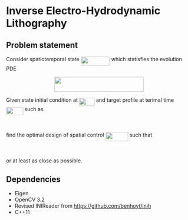 # Inverse Electro-Hydrodynamic Lithography

## Problem statement

Consider spatiotemporal state <img src="/tex/7500c95c8fa7036167bd50777fdb3bfb.svg?invert_in_darkmode&sanitize=true" align=middle width=78.73854614999999pt height=24.65753399999998pt/> which statisfies 
the evolution PDE

<p align="center"><img src="/tex/c731cb4694f783196dafbe68c542f6af.svg?invert_in_darkmode&sanitize=true" align=middle width=242.68094564999998pt height=39.452455349999994pt/></p>

Given state initial condition at <img src="/tex/7102f42feef69c607ecb407d204abc19.svg?invert_in_darkmode&sanitize=true" align=middle width=42.02615174999998pt height=22.465723500000017pt/> and 
target profile at terimal time <img src="/tex/6dc238b06d1a5e1c37fcea4fd529f24a.svg?invert_in_darkmode&sanitize=true" align=middle width=45.696254999999994pt height=22.465723500000017pt/> such as

<p align="center"><img src="/tex/3b7e4dc7d0ecfa7fbed6198e7dc89d80.svg?invert_in_darkmode&sanitize=true" align=middle width=314.7540924pt height=16.438356pt/></p>

find the optimal design of spatial control <img src="/tex/737ffbca1c20b24c88b098ee6f893e74.svg?invert_in_darkmode&sanitize=true" align=middle width=61.34934959999998pt height=24.65753399999998pt/> such that

<p align="center"><img src="/tex/be8625cc9e16e4d1e4b0194c47557cf3.svg?invert_in_darkmode&sanitize=true" align=middle width=172.9848912pt height=16.438356pt/></p>

or at least as close as possible.

## Dependencies

* Eigen
* OpenCV 3.2
* Revised INIReader from https://github.com/benhoyt/inih
* C++11

